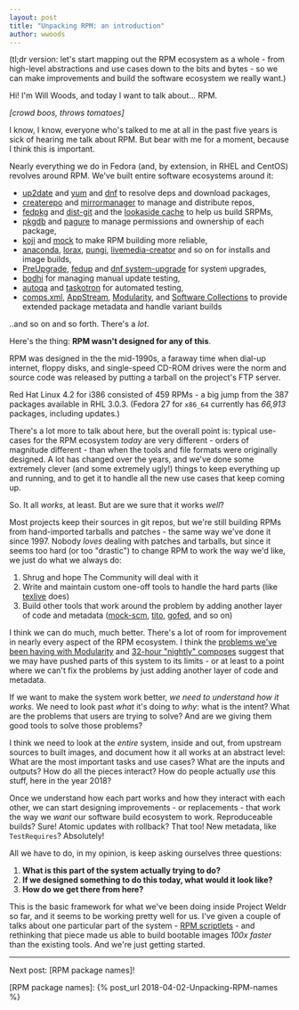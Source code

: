 ```yaml
---
layout: post
title: "Unpacking RPM: an introduction"
author: wwoods
---
```


(tl;dr version: let's start mapping out the RPM ecosystem as a whole - from
high-level abstractions and use cases down to the bits and bytes - so we can
make improvements and build the software ecosystem we really want.)

Hi! I'm Will Woods, and today I want to talk about... RPM.

_[crowd boos, throws tomatoes]_

I know, I know, everyone who's talked to me at all in the past five years is
sick of hearing me talk about RPM. But bear with me for a moment, because I
think this is important.

Nearly everything we do in Fedora (and, by extension, in RHEL and CentOS)
revolves around RPM. We've built entire software ecosystems around it:

* [up2date] and [yum] and [dnf] to resolve deps and download packages,
* [createrepo] and [mirrormanager] to manage and distribute repos,
* [fedpkg] and [dist-git] and the [lookaside cache] to help us build SRPMs,
* [pkgdb] and [pagure] to manage permissions and ownership of each package,
* [koji] and [mock] to make RPM building more reliable,
* [anaconda], [lorax], [pungi], [livemedia-creator] and so on for installs and
  image builds,
* [PreUpgrade], [fedup] and [dnf system-upgrade] for system upgrades,
* [bodhi] for managing manual update testing,
* [autoqa] and [taskotron] for automated testing,
* [comps.xml], [AppStream], [Modularity], and [Software Collections] to
  provide extended package metadata and handle variant builds

..and so on and so forth. There's a _lot_.

Here's the thing: **RPM wasn't designed for any of this**.

RPM was designed in the the mid-1990s, a faraway time when dial-up internet,
floppy disks, and single-speed CD-ROM drives were the norm and source code was
released by putting a tarball on the project's FTP server.

Red Hat Linux 4.2 for i386 consisted of 459 RPMs - a big jump from the 387
packages available in RHL 3.0.3. (Fedora 27 for `x86_64` currently has
_66,913_ packages, including updates.)

There's a lot more to talk about here, but the overall point is: typical
use-cases for the RPM ecosystem _today_ are very different - orders of
magnitude different - than when the tools and file formats were originally
designed. A lot has changed over the years, and we've done some extremely
clever (and some extremely ugly!) things to keep everything up and running,
and to get it to handle all the new use cases that keep coming up.

So. It all _works_, at least. But are we sure that it works _well_?

Most projects keep their sources in git repos, but we're still building RPMs
from hand-imported tarballs and patches - the same way we've done it
since 1997. Nobody _loves_ dealing with patches and tarballs, but since it
seems too hard (or too "drastic") to change RPM to work the way we'd like, we
just do what we always do:

1. Shrug and hope The Community will deal with it
1. Write and maintain custom one-off tools to handle the hard parts (like
   [texlive] does)
1. Build other tools that work around the problem by adding another layer of
   code and metadata ([mock-scm], [tito], [gofed], and so on)

I think we can do much, much better. There's a lot of room for improvement in
nearly every aspect of the RPM ecosystem. I think the [problems we've been
having with Modularity] and [32-hour "nightly" composes] suggest that we may
have pushed parts of this system to its limits - or at least to a point where
we can't fix the problems by just adding another layer of code and metadata.

If we want to make the system work better, _we need to understand how it
works_.  We need to look past _what_ it's doing to _why_: what is the intent?
What are the problems that users are trying to solve?  And are we giving them
good tools to solve those problems?

I think we need to look at the _entire_ system, inside and out, from upstream
sources to built images, and document how it all works at an abstract level:
What are the most important tasks and use cases? What are the inputs and
outputs? How do all the pieces interact? How do people actually _use_ this
stuff, here in the year 2018?

Once we understand how each part works and how they interact with each other,
we can start designing improvements - or replacements - that work the way we
_want_ our software build ecosystem to work. Reproduceable builds? Sure!
Atomic updates with rollback? That too! New metadata, like `TestRequires`?
Absolutely!

All we have to do, in my opinion, is keep asking ourselves three questions:

1. **What is this part of the system actually trying to do?**
2. **If we designed something to do this today, what would it look like?**
3. **How do we get there from here?**

This is the basic framework for what we've been doing inside Project Weldr so
far, and it seems to be working pretty well for us. I've given a couple of
talks about one particular part of the system - [RPM scriptlets] - and
rethinking that piece made us able to build bootable images _100x faster_ than
the existing tools. And we're just getting started.

----------------

Next post: [RPM package names]!

[RPM scriptlets]: https://www.youtube.com/watch?v=kE-8ZRISFqA#t=2m33
[up2date]: https://en.wikipedia.org/wiki/Up2date
[anaconda]: https://en.wikipedia.org/wiki/Anaconda_(installer)
[pungi]: https://pagure.io/pungi
[lorax]: https://github.com/rhinstaller/lorax
[preupgrade]: https://fedoraproject.org/wiki/How_to_use_PreUpgrade
[fedup]: https://fedoraproject.org/wiki/FedUp
[DNF]: https://en.wikipedia.org/wiki/DNF_(software)
[createrepo]: https://github.com/rpm-software-management/createrepo
[dnf system-upgrade]: https://fedoraproject.org/wiki/DNF_system_upgrade
[Software Collections]: https://www.softwarecollections.org/en/docs/guide/
[dist-git]: https://fedoraproject.org/wiki/Package_Source_Control
[lookaside cache]: https://fedoraproject.org/wiki/Package_Source_Control#Lookaside_Cache
[fedpkg]: https://fedoraproject.org/wiki/Package_maintenance_guide
[Modularity]: https://docs.pagure.org/modularity/
[AppStream]: https://www.freedesktop.org/software/appstream/docs/
[koji]: https://fedoraproject.org/wiki/Koji
[mirrormanager]: https://fedoraproject.org/wiki/Infrastructure/MirrorManager
[mock]: https://github.com/rpm-software-management/mock/wiki
[yum]: https://en.wikipedia.org/wiki/Yellow_Dog_Updater,_Modified
[livemedia-creator]: https://weldr.io/lorax/livemedia-creator.html
[bodhi]: https://fedoraproject.org/wiki/Bodhi
[comps.xml]: https://fedoraproject.org/wiki/How_to_use_and_edit_comps.xml_for_package_groups
[pkgdb]: https://admin.fedoraproject.org/pkgdb
[pagure]: https://src.fedoraproject.org/
[autoqa]: https://pagure.io/fedora-qa/autoqa
[taskotron]: https://taskotron.fedoraproject.org/
[tito]: https://github.com/dgoodwin/tito
[mock-scm]: https://github.com/rpm-software-management/mock/wiki/Plugin-Scm
[gofed]: https://github.com/gofed/gofed/
[COPR]: https://copr.fedorainfracloud.org/
[problems we've been having with Modularity]: https://www.phoronix.com/scan.php?page=news_item&px=Fedora-27-Server-Classic
[32-hour "nightly" composes]: https://bugzilla.redhat.com/show_bug.cgi?id=1551653
[texlive]: https://src.fedoraproject.org/rpms/texlive/blob/master/f/tl2rpm.c
[RPM package names]: {% post_url 2018-04-02-Unpacking-RPM-names %}
